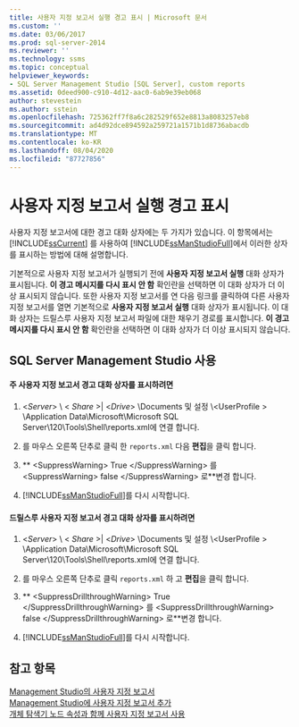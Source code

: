 ```yaml
---
title: 사용자 지정 보고서 실행 경고 표시 | Microsoft 문서
ms.custom: ''
ms.date: 03/06/2017
ms.prod: sql-server-2014
ms.reviewer: ''
ms.technology: ssms
ms.topic: conceptual
helpviewer_keywords:
- SQL Server Management Studio [SQL Server], custom reports
ms.assetid: 0deed900-c910-4d12-aac0-6ab9e39eb068
author: stevestein
ms.author: sstein
ms.openlocfilehash: 725362ff7f8a6c282529f652e8813a8083257eb8
ms.sourcegitcommit: ad4d92dce894592a259721a1571b1d8736abacdb
ms.translationtype: MT
ms.contentlocale: ko-KR
ms.lasthandoff: 08/04/2020
ms.locfileid: "87727856"
---
```

# <a name="unsuppress-run-custom-report-warnings"></a>사용자 지정 보고서 실행 경고 표시
  사용자 지정 보고서에 대한 경고 대화 상자에는 두 가지가 있습니다. 이 항목에서는 [!INCLUDE[ssCurrent](../../includes/sscurrent-md.md)] 를 사용하여 [!INCLUDE[ssManStudioFull](../../includes/ssmanstudiofull-md.md)]에서 이러한 상자를 표시하는 방법에 대해 설명합니다.  
  
 기본적으로 사용자 지정 보고서가 실행되기 전에 **사용자 지정 보고서 실행** 대화 상자가 표시됩니다. **이 경고 메시지를 다시 표시 안 함** 확인란을 선택하면 이 대화 상자가 더 이상 표시되지 않습니다. 또한 사용자 지정 보고서를 연 다음 링크를 클릭하여 다른 사용자 지정 보고서를 열면 기본적으로 **사용자 지정 보고서 실행** 대화 상자가 표시됩니다. 이 대화 상자는 드릴스루 사용자 지정 보고서 파일에 대한 채우기 경로를 표시합니다. **이 경고 메시지를 다시 표시 안 함** 확인란을 선택하면 이 대화 상자가 더 이상 표시되지 않습니다.  
  
##  <a name="using-sql-server-management-studio"></a><a name="SSMSProcedure"></a> SQL Server Management Studio 사용  
  
#### <a name="to-unsuppress-the-main-custom-report-warning-dialog-box"></a>주 사용자 지정 보고서 경고 대화 상자를 표시하려면  
  
1.  \<*Server*> \\ < *Share* >| \<*Drive*> \Documents 및 설정 \\<UserProfile \> \Application Data\Microsoft\Microsoft SQL Server\120\Tools\Shell\reports.xml에 연결 합니다.  
  
2.  를 마우스 오른쪽 단추로 클릭 한 `reports.xml` 다음 **편집**을 클릭 합니다.  
  
3.  ** \<SuppressWarning> True \</SuppressWarning> 를 \<SuppressWarning> false \</SuppressWarning> 로**변경 합니다.  
  
4.  [!INCLUDE[ssManStudioFull](../../includes/ssmanstudiofull-md.md)]를 다시 시작합니다.  
  
#### <a name="to-unsuppress-the-drill-through-custom-report-warning-dialog-box"></a>드릴스루 사용자 지정 보고서 경고 대화 상자를 표시하려면  
  
1.  \<*Server*> \\ < *Share* >| \<*Drive*> \Documents 및 설정 \\<UserProfile \> \Application Data\Microsoft\Microsoft SQL Server\120\Tools\Shell\reports.xml에 연결 합니다.  
  
2.  를 마우스 오른쪽 단추로 클릭 `reports.xml` 하 고 **편집**을 클릭 합니다.  
  
3.  ** \<SuppressDrillthroughWarning> True \</SuppressDrillthroughWarning> 를 \<SuppressDrillthroughWarning> false \</SuppressDrillthroughWarning> 로**변경 합니다.  
  
4.  [!INCLUDE[ssManStudioFull](../../includes/ssmanstudiofull-md.md)]를 다시 시작합니다.  
  
## <a name="see-also"></a>참고 항목  
 [Management Studio의 사용자 지정 보고서](custom-reports-in-management-studio.md)   
 [Management Studio에 사용자 지정 보고서 추가](add-a-custom-report-to-management-studio.md)   
 [개체 탐색기 노드 속성과 함께 사용자 지정 보고서 사용](use-custom-reports-with-object-explorer-node-properties.md)  
  
  
